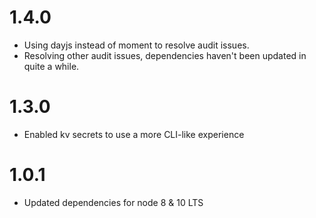 # 1.4.0
* Using dayjs instead of moment to resolve audit issues.
* Resolving other audit issues, dependencies haven't been updated in quite a while.
# 1.3.0
* Enabled kv secrets to use a more CLI-like experience
# 1.0.1
* Updated dependencies for node 8 & 10 LTS
